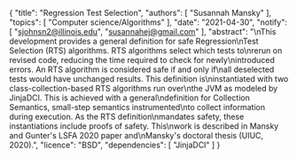 {
    "title": "Regression Test Selection",
    "authors": [
        "Susannah Mansky"
    ],
    "topics": [
        "Computer science/Algorithms"
    ],
    "date": "2021-04-30",
    "notify": [
        "sjohnsn2@illinois.edu",
        "susannahej@gmail.com"
    ],
    "abstract": "\nThis development provides a general definition for safe Regression\nTest Selection (RTS) algorithms. RTS algorithms select which tests to\nrerun on revised code, reducing the time required to check for newly\nintroduced errors. An RTS algorithm is considered safe if and only if\nall deselected tests would have unchanged results.  This definition is\ninstantiated with two class-collection-based RTS algorithms run over\nthe JVM as modeled by JinjaDCI. This is achieved with a general\ndefinition for Collection Semantics, small-step semantics instrumented\nto collect information during execution. As the RTS definition\nmandates safety, these instantiations include proofs of safety.  This\nwork is described in Mansky and Gunter's LSFA 2020 paper and\nMansky's doctoral thesis (UIUC, 2020).",
    "licence": "BSD",
    "dependencies": [
        "JinjaDCI"
    ]
}